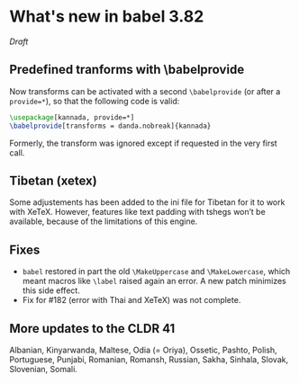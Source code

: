 # What's new in babel 3.82

*Draft*

## Predefined tranforms with \babelprovide

Now transforms can be activated with a second `\babelprovide` (or after
a `provide=*`), so that the following code is valid:
```tex
\usepackage[kannada, provide=*]
\babelprovide[transforms = danda.nobreak]{kannada}
```
Formerly, the transform was ignored except if requested in the very
first call.

## Tibetan (xetex)

Some adjustements has been added to the ini file for Tibetan for it to
work with XeTeX. However, features like text padding with tshegs won’t
be available, because of the limitations of this engine.

## Fixes

* `babel` restored in part the old `\MakeUppercase` and
  `\MakeLowercase`, which meant macros like `\label` raised again an
  error. A new patch minimizes this side effect.
* Fix for #182 (error with Thai and XeTeX) was not complete.
  
## More updates to the CLDR 41

Albanian, Kinyarwanda, Maltese, Odia (= Oriya), Ossetic, Pashto,
Polish, Portuguese, Punjabi, Romanian, Romansh, Russian, Sakha,
Sinhala, Slovak, Slovenian, Somali.




